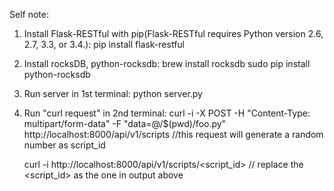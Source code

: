 Self note:

1. Install Flask-RESTful with pip(Flask-RESTful requires Python version 2.6, 2.7, 3.3, or 3.4.):
    pip install flask-restful

2. Install rocksDB, python-rocksdb:
  brew install rocksdb
  sudo pip install python-rocksdb

3. Run server in 1st terminal:
    python server.py

4. Run "curl request" in 2nd terminal:
    curl -i -X POST -H "Content-Type: multipart/form-data" -F "data=@/$(pwd)/foo.py" http://localhost:8000/api/v1/scripts
    //this request will generate a random number as script_id

    curl -i http://localhost:8000/api/v1/scripts/<script_id>
    // replace the <script_id> as the one in output above
